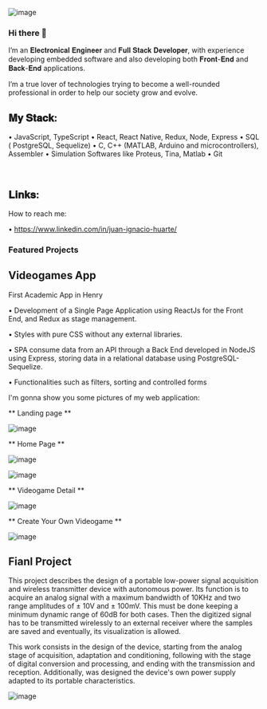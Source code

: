 ![image](https://user-images.githubusercontent.com/66688256/146368822-8dc437d9-316a-4c23-b21d-a1f7a2b3dbd6.png)


### Hi there 👋


I’m an 𝐄𝐥𝐞𝐜𝐭𝐫𝐨𝐧𝐢𝐜𝐚𝐥 𝐄𝐧𝐠𝐢𝐧𝐞𝐞𝐫 and 𝐅𝐮𝐥𝐥 𝐒𝐭𝐚𝐜𝐤 𝐃𝐞𝐯𝐞𝐥𝐨𝐩𝐞𝐫, with experience developing embedded software and also developing both 𝐅𝐫𝐨𝐧𝐭-𝐄𝐧𝐝 and 𝐁𝐚𝐜𝐤-𝐄𝐧𝐝 applications.⁣


I’m a true lover of technologies trying to become a well-rounded professional in order to help our society grow and evolve.⁣



## 𝐌𝐲 𝐒𝐭𝐚𝐜𝐤:⁣
•	JavaScript, TypeScript⁣
•	React, React Native, Redux, Node, Express⁣
•	SQL ( PostgreSQL, Sequelize)⁣
•	C, C++ (MATLAB, Arduino and microcontrollers), Assembler⁣
•	Simulation Softwares like Proteus, Tina, Matlab⁣
•	Git⁣

⁣
## 𝐋𝐢𝐧𝐤𝐬:⁣

How to reach me: 

•      https://www.linkedin.com/in/juan-ignacio-huarte/


### Featured Projects

## Videogames App

First Academic App in Henry

•	Development of a Single Page Application using ReactJs for the Front End, and Redux as stage management.


•	Styles with pure CSS without any external libraries.


•	SPA consume data from an API through a Back End developed in NodeJS using Express, storing data in a relational database using PostgreSQL-Sequelize.


•	Functionalities such as filters, sorting and controlled forms

I'm gonna show you some pictures of my web application:

** Landing page **

![image](https://user-images.githubusercontent.com/66688256/146369922-a3d0a8be-54e0-4084-8e3e-d2f75fe3160f.png)

** Home Page **

![image](https://user-images.githubusercontent.com/66688256/146370078-ade11e9f-a869-40a6-8dc6-dbda6d29eda2.png)

![image](https://user-images.githubusercontent.com/66688256/146370130-7a58e41b-f54f-4833-a3af-62e8789a755e.png)


** Videogame Detail **

![image](https://user-images.githubusercontent.com/66688256/146370184-c7e9616d-f552-4fcb-a566-58288cbd33c4.png)


** Create Your Own Videogame **

![image](https://user-images.githubusercontent.com/66688256/146370274-bff3665c-2175-44f9-9e64-c9a9b0d11cf1.png)



## Fianl Project 

This project describes the design of a portable low-power signal acquisition and wireless transmitter device with autonomous power. Its function is to acquire an analog signal with a maximum bandwidth of 10KHz and two range amplitudes of ± 10V and ± 100mV. This must be done keeping a minimum dynamic range of 60dB for both cases. Then the digitized signal has to be transmitted wirelessly to an external receiver where the samples are saved and eventually, its visualization is allowed.

This work consists in the design of the device, starting from the analog stage of acquisition, adaptation and conditioning, following with the stage of digital conversion and processing, and ending with the transmission and reception. Additionally, was designed the device's own power supply adapted to its portable characteristics.

![image](https://user-images.githubusercontent.com/66688256/146218986-29852e44-9781-412b-a9a5-fe896810a12a.png)








